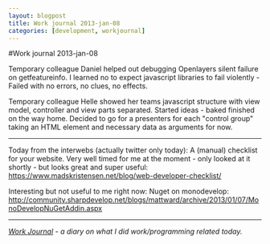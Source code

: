 ```yaml
---
layout: blogpost
title: Work journal 2013-jan-08
categories: [development, workjournal]
---
```


#Work journal 2013-jan-08

Temporary colleague Daniel helped out debugging Openlayers silent failure on getfeatureinfo. I learned no to expect javascript libraries to fail violently - Failed with no errors, no clues, no effects. 

Temporary colleague Helle showed her teams javascript structure with view model, controller and view parts separated. Started ideas - baked finished on the way home. Decided to go for a presenters for each "control group" taking an HTML element and necessary data as arguments for now. 

---

Today from the interwebs (actually twitter only today): A (manual) checklist for your website. Very well timed for me at the moment - only looked at it shortly - but looks great and super useful: <https://www.madskristensen.net/blog/web-developer-checklist/> 

Interesting but not useful to me right now: Nuget on monodevelop: <http://community.sharpdevelop.net/blogs/mattward/archive/2013/01/07/MonoDevelopNuGetAddin.aspx> 

---

*[Work Journal][1] - a diary on what I did work/programming related today.*

[1]: /blog/work-journal-what-workprogramming-related-did-i-learn-today/